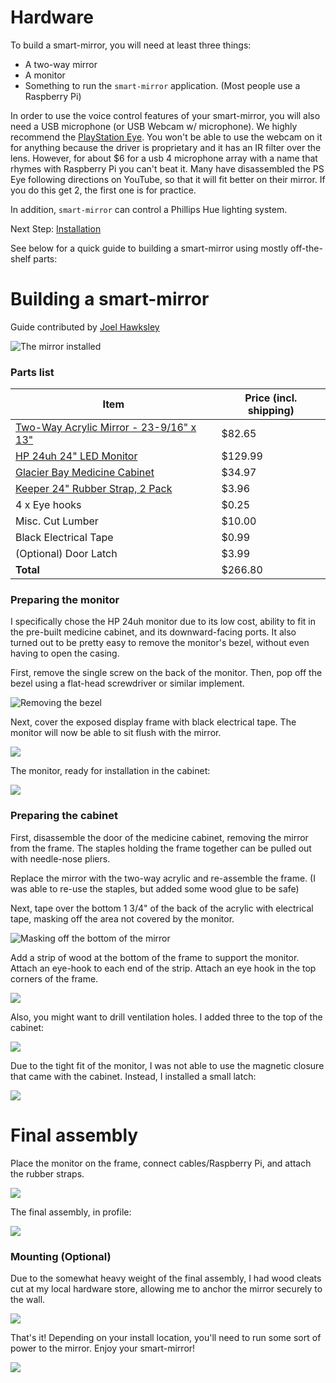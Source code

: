 # Hardware

To build a smart-mirror, you will need at least three things: 
- A two-way mirror
- A monitor
- Something to run the `smart-mirror` application. (Most people use a Raspberry Pi)

In order to use the voice control features of your smart-mirror, you will also need a USB microphone (or USB Webcam w/ microphone). We highly recommend the [PlayStation Eye](http://a.co/ix4JugK). You won't be able to use the webcam on it for anything because the driver is proprietary and it has an IR filter over the lens. However, for about $6 for a usb 4 microphone array with a name that rhymes with Raspberry Pi you can't beat it. Many have disassembled the PS Eye following directions on YouTube, so that it will fit better on their mirror. If you do this get 2, the first one is for practice.

In addition, `smart-mirror` can control a Phillips Hue lighting system.

Next Step: [Installation](installation.md)

See below for a quick guide to building a smart-mirror using mostly off-the-shelf parts:

# Building a smart-mirror
Guide contributed by [Joel Hawksley](http://www.hawksley.org)

![The mirror installed](/images/mirror-installed.jpg)

### Parts list

| Item | Price (incl. shipping) |
| -- | -- |
| [Two-Way Acrylic Mirror - 23-9/16" x 13"](http://www.tapplastics.com/product/plastics/cut_to_size_plastic/two_way_mirrored_acrylic/558) | $82.65 |
| [HP 24uh 24" LED Monitor](https://www.amazon.com/gp/product/B00SFB13UC)  | $129.99 |
| [Glacier Bay Medicine Cabinet](http://www.homedepot.com/p/Glacier-Bay-15-1-4-in-x-26-in-Surface-Mount-Framed-Mirrored-Swing-Door-Medicine-Cabinet-in-White-S1627-12-B/100576352) | $34.97 |
| [Keeper 24" Rubber Strap, 2 Pack](https://www.amazon.com/Keeper-06225-EPDM-Rubber-Strap/dp/B001DQDBSS) | $3.96 |
| 4 x Eye hooks | $0.25 |
| Misc. Cut Lumber | $10.00 |
| Black Electrical Tape | $0.99 |
| (Optional) Door Latch | $3.99 |
| **Total** | $266.80 |

### Preparing the monitor
I specifically chose the HP 24uh monitor due to its low cost, ability to fit in the pre-built medicine cabinet, and its downward-facing ports. It also turned out to be pretty easy to remove the monitor's bezel, without even having to open the casing.

First, remove the single screw on the back of the monitor. Then, pop off the bezel using a flat-head screwdriver or similar implement.

![Removing the bezel](/images/bezel-removal.jpg)

Next, cover the exposed display frame with black electrical tape. The monitor will now be able to sit flush with the mirror.

![](/images/monitor-masked-close.jpg)

The monitor, ready for installation in the cabinet:

![](/images/monitor-masked.jpg)

### Preparing the cabinet
First, disassemble the door of the medicine cabinet, removing the mirror from the frame. The staples holding the frame together can be pulled out with needle-nose pliers. 

Replace the mirror with the two-way acrylic and re-assemble the frame. (I was able to re-use the staples, but added some wood glue to be safe)

Next, tape over the bottom 1 3/4" of the back of the acrylic with electrical tape, masking off the area not covered by the monitor.

![Masking off the bottom of the mirror](/images/mirror-masking.jpg)

Add a strip of wood at the bottom of the frame to support the monitor. Attach an eye-hook to each end of the strip. Attach an eye hook in the top corners of the frame.

![](/images/monitor-support.jpg)

Also, you might want to drill ventilation holes. I added three to the top of the cabinet:

![](/images/ventilation.jpg)

Due to the tight fit of the monitor, I was not able to use the magnetic closure that came with the cabinet. Instead, I installed a small latch:

![](/images/door-latch.jpg)

# Final assembly
Place the monitor on the frame, connect cables/Raspberry Pi, and attach the rubber straps.

![](/images/monitor-installation.jpg)

The final assembly, in profile:

![](/images/final-assembly.jpg)

### Mounting (Optional)

Due to the somewhat heavy weight of the final assembly, I had wood cleats cut at my local hardware store, allowing me to anchor the mirror securely to the wall.

![](/images/cleats.jpg)

That's it! Depending on your install location, you'll need to run some sort of power to the mirror. Enjoy your smart-mirror!

![](/images/mirror-installed.jpg)